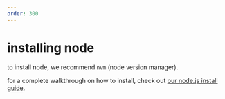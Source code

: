 ```yaml
---
order: 300
---
```


# installing node

to install node, we recommend `nvm` (node version manager).

for a complete walkthrough on how to install, check out [our node.js install guide](/guides/install).

